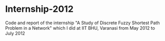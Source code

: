 # Internship-2012
Code and report of the internship "A Study of Discrete Fuzzy Shortest Path Problem in a Network" which I did at IIT BHU, Varanasi from May 2012 to July 2012
